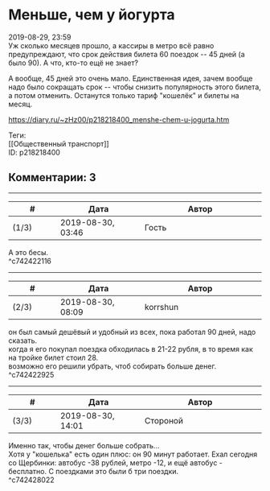 Меньше, чем у йогурта
=====================

  
2019-08-29, 23:59  
 Уж сколько месяцев прошло, а кассиры в метро всё равно предупреждают, что срок действия билета 60 поездок -- 45 дней (а было 90). А что, кто-то ещё не знает?   
   
 А вообще, 45 дней это очень мало. Единственная идея, зачем вообще надо было сокращать срок -- чтобы снизить популярность этого билета, а потом отменить. Останутся только тариф "кошелёк" и билеты на месяц.   
  
<https://diary.ru/~zHz00/p218218400_menshe-chem-u-jogurta.htm>  
  
Теги:  
[[Общественный транспорт]]  
ID: p218218400  


Комментарии: 3
--------------

  


---



|         #         |              Дата              |                     Автор                     |           ID           |
| --- | --- | --- | --- |
| (1/3) | 2019-08-30, 03:46 | Гость | c742422116 |

  
 А это бесы.   
 ^c742422116

---



|         #         |              Дата              |                     Автор                     |           ID           |
| --- | --- | --- | --- |
| (2/3) | 2019-08-30, 08:09 | korrshun | c742422925 |

  
 он был самый дешёвый и удобный из всех, пока работал 90 дней, надо сказать.   
 когда я его покупал поездка обходилась в 21-22 рубля, в то время как на тройке билет стоил 28.   
 возможно его решили убрать, чтоб собирать больше денег.   
 ^c742422925

---



|         #         |              Дата              |                     Автор                     |           ID           |
| --- | --- | --- | --- |
| (3/3) | 2019-08-30, 14:01 | Стороной | c742428022 |

  
 Именно так, чтобы денег больше собрать...   
 Хотя у "кошелька" есть один плюс: он 90 минут работает. Ехал сегодня со Щербинки: автобус -38 рублей, метро -12, и ещё автобус - бесплатно. С поездками это были б три поездки.   
 ^c742428022